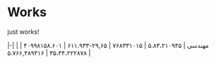 # Works
just works!


|-|
| مهندسی | ۵.۸۳،۲۱۰۹۴۵ | ۷۶۸۳۳۱۰۱۵ | ۲۹,۶۵-۶۱۱.۹۳۳ | ۴۰۹۹۸۱۵۸.۶۰۱ | ۳۵،۴۴،۲۲۲۸۷۸ | ۵.۷۶۶,۴۸۹۴۱۶ |
